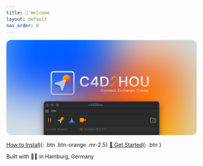 ```yaml
---
title: 👋 Welcome
layout: default
nav_order: 0
---
```

![](assets/img/header.png)

[How to Install]({{site.baseurl}}/install){: .btn .btn-orange .mr-2.5}
[🎯 Get Started]({{site.baseurl}}/overview){: .btn }

<div class="footer-info">
  <span class="connection-status">Built with 💙🧡 in Hamburg, Germany</span>
</div>

<link rel="stylesheet" href="{{ '/assets/css/general.css' | relative_url }}">